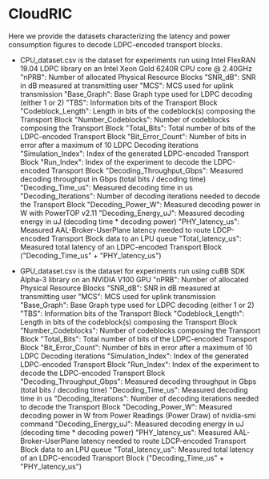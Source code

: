 # CloudRIC
Here we provide the datasets characterizing the latency and power consumption figures to decode LDPC-encoded transport blocks.

- CPU_dataset.csv is the dataset for experiments run using Intel FlexRAN 19.04 LDPC library on an Intel Xeon Gold 6240R CPU core @ 2.40GHz <br>
  "nPRB": Number of allocated Physical Resource Blocks
  "SNR_dB": SNR in dB measured at transmitting user
  "MCS": MCS used for uplink transmission
  "Base_Graph": Base Graph type used for LDPC decoding (either 1 or 2)
  "TBS": Information bits of the Transport Block
  "Codeblock_Length": Length in bits of the codeblock(s) composing the Transport Block
  "Number_Codeblocks": Number of codeblocks composing the Transport Block
  "Total_Bits": Total number of bits of the LDPC-encoded Transport Block
  "Bit_Error_Count": Number of bits in error after a maximum of 10 LDPC Decoding iterations
  "Simulation_Index": Index of the generated LDPC-encoded Transport Block
  "Run_Index": Index of the experiment to decode the LDPC-encoded Transport Block
  "Decoding_Throughput_Gbps": Measured decoding throughput in Gbps (total bits / decoding time)
  "Decoding_Time_us": Measured decoding time in us
  "Decoding_Iterations": Number of decoding iterations needed to decode the Transport Block
  "Decoding_Power_W": Measured decoding power in W with PowerTOP v2.11
  "Decoding_Energy_uJ": Measured decoding energy in uJ (decoding time * decoding power)
  "PHY_latency_us": Measured AAL-Broker-UserPlane latency needed to route LDCP-encoded Transport Block data to an LPU queue
  "Total_latency_us": Measured total latency of an LDPC-encoded Transport Block ("Decoding_Time_us" + "PHY_latency_us")



- GPU_dataset.csv is the dataset for experiments run using cuBB SDK Alpha-3 library on an NVIDIA V100 GPU
  "nPRB": Number of allocated Physical Resource Blocks
  "SNR_dB": SNR in dB measured at transmitting user
  "MCS": MCS used for uplink transmission
  "Base_Graph": Base Graph type used for LDPC decoding (either 1 or 2)
  "TBS": Information bits of the Transport Block
  "Codeblock_Length": Length in bits of the codeblock(s) composing the Transport Block
  "Number_Codeblocks": Number of codeblocks composing the Transport Block
  "Total_Bits": Total number of bits of the LDPC-encoded Transport Block
  "Bit_Error_Count": Number of bits in error after a maximum of 10 LDPC Decoding iterations
  "Simulation_Index": Index of the generated LDPC-encoded Transport Block
  "Run_Index": Index of the experiment to decode the LDPC-encoded Transport Block
  "Decoding_Throughput_Gbps": Measured decoding throughput in Gbps (total bits / decoding time)
  "Decoding_Time_us": Measured decoding time in us
  "Decoding_Iterations": Number of decoding iterations needed to decode the Transport Block
  "Decoding_Power_W": Measured decoding power in W from Power Readings (Power Draw) of nvidia-smi command
  "Decoding_Energy_uJ": Measured decoding energy in uJ (decoding time * decoding power)
  "PHY_latency_us": Measured AAL-Broker-UserPlane latency needed to route LDCP-encoded Transport Block data to an LPU queue
  "Total_latency_us": Measured total latency of an LDPC-encoded Transport Block ("Decoding_Time_us" + "PHY_latency_us")


